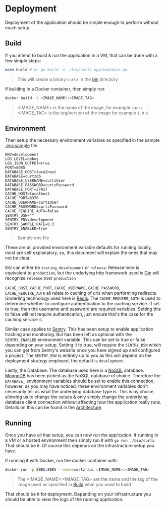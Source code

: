 # Deployment

Deployment of the application should be simple enough to perform without much setup.

## Build

If you intend to build & run the application in a VM, that can be done with a few simple steps:

```bash
make build # or go build -o ./bin/curtz app/cmd/main.go
```

> This will create a binary `curtz` in the [bin](../bin) directory

If building in a Docker container, then simply run:

``` bash
docker build -t <IMAGE_NAME>:<IMAGE_TAG>
```

> <IMAGE_NAME> is the name of the image, for example `curtz` <IMAGE_TAG> is the tag/version of the image for example `1.0.0`

## Environment

Then setup the necessary environment variables as specified in the sample [.env.sample](../.env.sample) file.

```.env
ENV=development
LOG_LEVEL=debug
LOG_JSON_OUTPUT=true
PORT=8085
DATABASE_HOST=localhost
DATABASE=curtzdb
DATABASE_USERNAME=curtzUser
DATABASE_PASSWORD=curtzPassword
DATABASE_PORT=27017
CACHE_HOST=localhost
CACHE_PORT=6370
CACHE_USERNAME=curtzUser
CACHE_PASSWORD=curtzPassword
CACHE_REQUIRE_AUTH=false
SENTRY_DSN=""
SENTRY_ENV=development
SENTRY_SAMPLE_RATE=0.3
SENTRY_ENABLED=true
```

> Sample env file

These are all provided environment variable defaults for running locally, most are self explanatory, so, this document will explain the ones that may not be clear.

`ENV` can either be `testing`, `development` or `release`. Release here is equivalent to `production`, but the underlying http framework used is [Gin](https://gin-gonic.com/) will recognize `release` over `production`

`CACHE_HOST`, `CACHE_PORT`, `CACHE_USERNAME`, `CACHE_PASSWORD`, `CACHE_REQUIRE_AUTH` all relate to caching of urls when performing redirects. Underling technology used here is [Redis](https://redis.io/). The `CACHE_REQUIRE_AUTH` is used to determine whether to configure authentication to the caching service. If set to true, then the username and password are required variables. Setting this to false will not require authentication, just ensure that's the case for the caching service :).

Similar case applies to [Sentry](https://sentry.io/welcome/). This has been setup to enable application tracking and monitoring. But has been left as optional with the `SENTRY_ENABLED` environment variable. This can be set to true or false depending on your setup. Setting it to true, will require the `SENTRY_DSN` which you can get from Sentry's website once you have signed up and configured a project. The `SENTRY_ENV` is entirely up to you as this will depend on the deployment strategy employed, the default is `development`.

Lastly, the Database. The database used here is a [NoSQL](https://en.wikipedia.org/wiki/NoSQL) database. [MongoDB](https://www.mongodb.com/) has been picked as the NoSQL database of choice. Therefore the `DATABASE_` environment variables should be set to enable this connection, however, as you may have noticed, these environment variables don't necesarily tell us what the underlying database type is. This is by choice, allowing us to change the values & only simply change the underlying database client connection without affecting how the application really runs. Details on this can be found in the [Architecture](./Architecture.md).

## Running

Once you have all that setup, you can now run the application. If running in a VM or a hosted environment then simply run it with `go run ./bin/curtz`. That should be it. Of course this depends on the infrastracture setup you have.

If running it with Docker, run the docker container with:

```bash
docker run -p 8085:8085 --name=curtz-api <IMAGE_NAME>:<IMAGE_TAG>
```

> The <IMAGE_NAME>:<IMAGE_TAG> are the name and the tag of the image used as specified in [Build](#build) what you used to build

That should be it for deployment. Depending on your infrastructure you should be able to view the logs of the running application.
